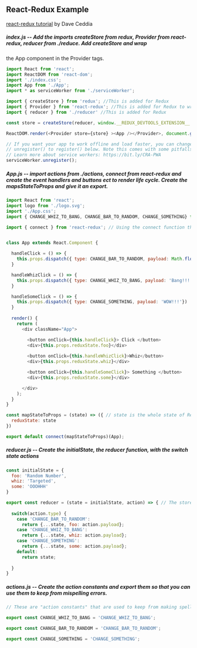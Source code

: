 ## React-Redux Example
[react-redux tutorial](https://daveceddia.com/redux-tutorial/) by Dave Ceddia

##### index.js -- Add the imports createStore from redux, Provider from react-redux, reducer from ./reduce. Add createStore and wrap
the App component in the Provider tags.
```js
import React from 'react';
import ReactDOM from 'react-dom';
import './index.css';
import App from './App';
import * as serviceWorker from './serviceWorker';

import { createStore } from 'redux'; //This is added for Redux
import { Provider } from 'react-redux'; //This is added for Redux to wrap around the components
import { reducer } from './reducer' //This is added for Redux

const store = createStore(reducer, window.__REDUX_DEVTOOLS_EXTENSION__ && window.__REDUX_DEVTOOLS_EXTENSION__()); //This is added for Redux, the window object is for the Redux Dev Tools

ReactDOM.render(<Provider store={store} ><App /></Provider>, document.getElementById('root')); // Wrap the components(in this case App) in Provider tags with the store prop

// If you want your app to work offline and load faster, you can change
// unregister() to register() below. Note this comes with some pitfalls.
// Learn more about service workers: https://bit.ly/CRA-PWA
serviceWorker.unregister();
```
##### App.js -- import actions from ./actions, connect from react-redux and create the event handlers and buttons ect to render life cycle. Create the mapsStateToProps and give it an export.
```js
import React from 'react';
import logo from './logo.svg';
import './App.css';
import { CHANGE_WHIZ_TO_BANG, CHANGE_BAR_TO_RANDOM, CHANGE_SOMETHING} from './actions' // must import these from you actions.js file to keep from mispelling errors

import { connect } from 'react-redux'; // Using the connect function that comes with react-redux, you can plug any component into Redux’s store and pull out the data it needs.


class App extends React.Component {

  handleClick = () => {
    this.props.dispatch({ type: CHANGE_BAR_TO_RANDOM, payload: Math.floor(Math.random() * 100)}) //this.props.dispatch({ type: 'CHANGE_BAR_TO_RANDOM', payload: Math.floor(Math.random() * 100)})
  }

  handleWhizClick = () => {
    this.props.dispatch({ type: CHANGE_WHIZ_TO_BANG, payload: 'Bang!!!'})
  }

  handleSomeClick = () => {
    this.props.dispatch({ type: CHANGE_SOMETHING, payload: 'WOW!!!'})
  }
  
  render() {
    return (
      <div className="App">

        <button onClick={this.handleClick}> Click </button>
        <div>{this.props.reduxState.foo}</div>
        
        <button onClick={this.handleWhizClick}>Whiz</button>
        <div>{this.props.reduxState.whiz}</div>

        <button onClick={this.handleSomeClick}> Something </button>
        <div>{this.props.reduxState.some}</div>

      </div>
    );
  }
}

const mapStateToProps = (state) => ({ // state is the whole state of Redux
  reduxState: state
})

export default connect(mapStateToProps)(App);
```
##### reducer.js -- Create the initialState, the reducer function, with the switch state actions
```js
const initialState = {
  foo: 'Random Number',
  whiz: 'Targeted',
  some: 'OOOHHH'
}

export const reducer = (state = initialState, action) => { // The store needs to be initialized before its ran the first time or it will break
  
  switch(action.type) {
    case 'CHANGE_BAR_TO_RANDOM':
      return {...state, foo: action.payload};
    case 'CHANGE_WHIZ_TO_BANG':
      return {...state, whiz: action.payload};
    case 'CHANGE_SOMETHING':
      return {...state, some: action.payload};
    default:
      return state;
      
  }
}
```
##### actions.js -- Create the action constants and export them so that you can use them to keep from mispelling errors.
```js
// These are "action constants" that are used to keep from making spelling mistakes that could arise later with errors

export const CHANGE_WHIZ_TO_BANG = 'CHANGE_WHIZ_TO_BANG';

export const CHANGE_BAR_TO_RANDOM = 'CHANGE_BAR_TO_RANDOM';

export const CHANGE_SOMETHING = 'CHANGE_SOMETHING';
```

```js

```

